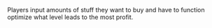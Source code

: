 Players input amounts of stuff they want to buy and have to function optimize what level leads to the most profit.
